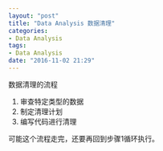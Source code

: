 ```yaml
---
layout: "post"
title: "Data Analysis 数据清理"
categories:
- Data Analysis
tags:
- Data Analysis
date: "2016-11-02 21:29"
---
```

数据清理的流程

1. 审查特定类型的数据
2. 制定清理计划
3. 编写代码进行清理

可能这个流程走完，还要再回到步骤1循环执行。
